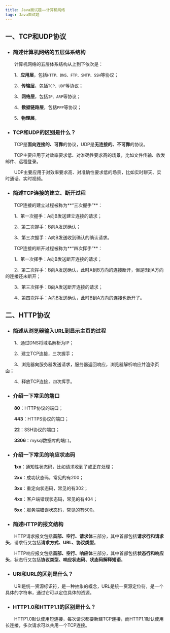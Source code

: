 ```yaml
---
title: Java面试题——计算机网络
tags: Java面试题
---
```


## 一、TCP和UDP协议

* ### 简述计算机网络的五层体系结构

　　计算机网络的五层体系结构从上到下依次是：

　　1、**应用层**，包括`HTTP、DNS、FTP、SMTP、SSH`等协议；

　　2、**传输层**，包括`TCP、UDP`等协议；

　　3、**网络层**，包括`IP、ARP`等协议；

　　4、**数据链路层**，包括`PPP`等协议；

　　5、**物理层**。

* ### TCP和UDP的区别是什么？

　　TCP是**面向连接的、可靠**的协议，UDP是**无连接的、不可靠**的协议。

　　TCP主要应用于对效率要求低、对准确性要求高的场景，比如文件传输、收发邮件、远程登录。

　　UDP主要应用于对效率要求高、对准确性要求低的场景，比如实时聊天、实时通话、实时视频。

* ### 简述TCP连接的建立、断开过程

　　TCP连接的建立过程被称为**“三次握手”**：

　　1、第一次握手：A向B发送建立连接的请求；

　　2、第二次握手：B向A发送确认；

　　3、第三次握手：A向B发送收到确认的确认请求。



　　TCP连接的断开过程被称为**“四次挥手”**：

　　1、第一次挥手：A向B发送断开连接的请求；

　　2、第二次挥手：B向A发送确认，此时A到B方向的连接断开，但是B到A方向的连接还未断开；

　　3、第三次挥手：B向A发送断开连接的请求；

　　4、第四次挥手：A向B发送确认，此时B到A方向的连接也断开了。

## 二、HTTP协议

* ### 简述从浏览器输入URL到显示主页的过程

　　1、通过DNS将域名解析为IP；

　　2、建立TCP连接，三次握手；

　　3、浏览器向服务器发送请求，服务器返回响应，浏览器解析响应并渲染页面；

　　4、释放TCP连接，四次挥手。

* ### 介绍一下常见的端口

　　**80**：HTTP协议的端口；

　　**443**：HTTPS协议的端口；

　　**22**：SSH协议的端口；

　　**3306**：mysql数据库的端口。

* ### 介绍一下常见的响应状态码

　　**1xx**：通知性状态码，比如请求收到了或正在处理；

　　**2xx**：成功状态码，常见的有200；

　　**3xx**：重定向状态码，常见的有302；

　　**4xx**：客户端错误状态码，常见的有404；

　　**5xx**：服务端错误状态码，常见的有500。

* ### 简述HTTP的报文结构

　　HTTP请求报文包括**首部、空行、请求体**三部分，其中首部包括**请求行和请求头**，请求行又包括**请求方式、URL、协议类型**。

　　HTTP响应报文包括**首部、空行、响应体**三部分，其中首部包括**状态行和响应头**，状态行又包括**协议类型、响应状态码、状态码解释短语**。

* ### URI和URL的区别是什么？

　　URI是统一资源标识符，是一种抽象的概念，URL是统一资源定位符，是一个具体的字符串，通过它可以定位具体的资源。

* ### HTTP1.0和HTTP1.1的区别是什么？

　　HTTP1.0默认使用短连接，每次请求都要新建TCP连接，而HTTP1.1默认使用长连接，多次请求可以共用一个TCP连接。